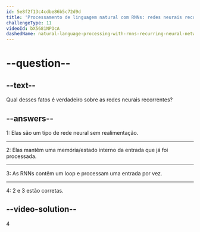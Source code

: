 ```yaml
---
id: 5e8f2f13c4cdbe86b5c72d9d
title: 'Processamento de linguagem natural com RNNs: redes neurais recorrentes'
challengeType: 11
videoId: bX5681NPOcA
dashedName: natural-language-processing-with-rnns-recurring-neural-networks
---
```


# --question--

## --text--

Qual desses fatos é verdadeiro sobre as redes neurais recorrentes?

## --answers--

1: Elas são um tipo de rede neural sem realimentação.

---

2: Elas mantêm uma memória/estado interno da entrada que já foi processada.

---

3: As RNNs contêm um loop e processam uma entrada por vez.

---

4: 2 e 3 estão corretas.

## --video-solution--

4

